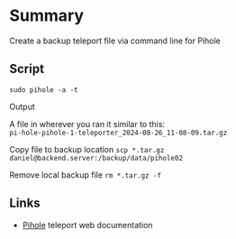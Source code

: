 # Summary

Create a backup teleport file via command line for Pihole 

## Script

`sudo pihole -a -t`

Output 

A file in wherever you ran it similar to this:  
`pi-hole-pihole-1-teleporter_2024-08-26_11-08-09.tar.gz`

Copy file to backup location
`scp *.tar.gz daniel@backend.server:/backup/data/pihole02`

Remove local backup file
`rm *.tar.gz -f`

## Links

- [Pihole][def] teleport web documentation

[def]: https://docs.pi-hole.net/core/pihole-command/#teleport
